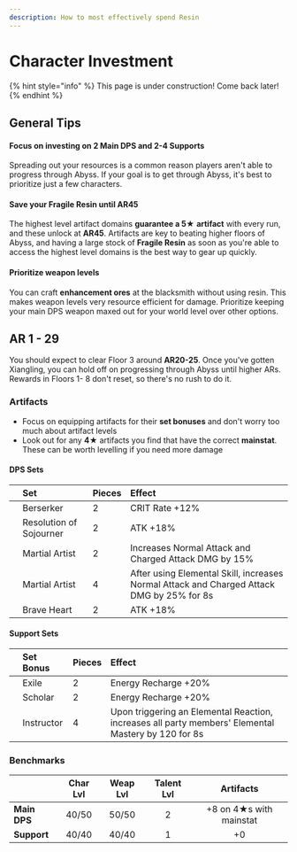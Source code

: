 ```yaml
---
description: How to most effectively spend Resin
---
```


# Character Investment

{% hint style="info" %}
This page is under construction! Come back later!
{% endhint %}

## General Tips

#### Focus on investing on 2 Main DPS and 2-4 Supports

Spreading out your resources is a common reason players aren't able to progress through Abyss. If your goal is to get through Abyss, it's best to prioritize just a few characters.

#### Save your Fragile Resin until AR45

The highest level artifact domains **guarantee a 5**★ **artifact** with every run, and these unlock at **AR45**. Artifacts are key to beating higher floors of Abyss, and having a large stock of **Fragile Resin** as soon as you're able to access the highest level domains is the best way to gear up quickly.

#### Prioritize weapon levels

You can craft **enhancement ores** at the blacksmith without using resin. This makes weapon levels very resource efficient for damage. Prioritize keeping your main DPS weapon maxed out for your world level over other options.

## AR 1 - 29

You should expect to clear Floor 3 around **AR20-25**. Once you've gotten Xiangling, you can hold off on progressing through Abyss until higher ARs. Rewards in Floors 1- 8 don't reset, so there's no rush to do it.

### Artifacts

* Focus on equipping artifacts for their **set bonuses** and don't worry too much about artifact levels
* Look out for any **4**★ artifacts you find that have the correct **mainstat**. These can be worth levelling if you need more damage

#### DPS Sets

|  | Set | Pieces | Effect |
| :--- | :--- | :--- | :--- |
|  | Berserker | 2 | CRIT Rate +12% |
|  | Resolution of Sojourner | 2 | ATK +18% |
|  | Martial Artist | 2 | Increases Normal Attack and Charged Attack DMG by 15% |
|  | Martial Artist | 4 | After using Elemental Skill, increases Normal Attack and Charged Attack DMG by 25% for 8s |
|  | Brave Heart | 2 | ATK +18% |

#### Support Sets

|  | Set Bonus | Pieces | Effect |
| :--- | :--- | :--- | :--- |
|  | Exile | 2 | Energy Recharge +20% |
|  | Scholar | 2 | Energy Recharge +20% |
|  | Instructor | 4 | Upon triggering an Elemental Reaction, increases all party members' Elemental Mastery by 120 for 8s |

### Benchmarks

|  | Char Lvl | Weap Lvl | Talent Lvl | Artifacts |
| :--- | :---: | :---: | :---: | :---: |
| **Main DPS** | 40/50 | 50/50 | 2 | +8 on 4★s with mainstat |
| **Support** | 40/40 | 40/40 | 1 | +0 |



